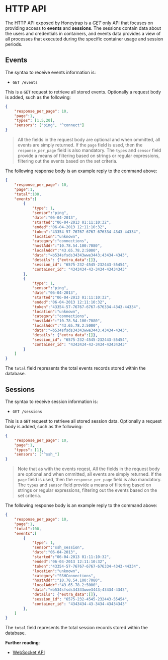 # HTTP API
The HTTP API exposed by Honeytrap is a *GET* only API that focuses on providing access to **events** and **sessions**. The sessions contain data about the users and credentials in containers, and events data provides a view of all processes that executed during the specific container usage and session periods.

## Events
The syntax to receive events information is:
- `GET /events`

This is a `GET` request to retrieve all stored events. Optionally a request body is added, such as the following:


```json
{
    "response_per_page": 10,
    "page":1,
    "types": [1,5,20], 
    "sensors": ["ping", "^connect"] 
}
```

> All the fields in the request body are optional and when ommitted, all events are simply returned. If the `page` field is used, then the `response_per_page` field is also mandatory. The `types` and `sensor` field provide a means of filtering based on strings or regular expressions, filtering out the events based on the set criteria.

The following response body is an example reply to the command above:

```json
{
    "response_per_page": 10,
    "page":1,
    "total":100,
    "events":[
        {
            "type": 1,
            "sensor":"ping",
            "date":"06-04-2013",
            "started":"06-04-2013 01:11:10:32",
            "ended":"06-04-2013 12:11:10:32",
            "token":"43354-57-76767-6767-676334-4343-44334",
            "location":"unknown",
            "category":"connections",
            "hostAddr":"10.78.54.100:7080",
            "localAddr":"43.65.78.2:5000",
            "data":"=b534sfsds34343wwe3443;43434-4343",
            "details": {"extra_data":[]},
            "session_id": "6575-232-4545-232443-55454",
            "container_id": "4343434-43-3434-43434343"
        },
        {
            "type": 1,
            "sensor":"ping",
            "date":"06-04-2013",
            "started":"06-04-2013 01:11:10:32",
            "ended":"06-04-2013 12:11:10:32",
            "token":"43354-57-76767-6767-676334-4343-44334",
            "location":"unknown",
            "category":"connections",
            "hostAddr":"10.78.54.100:7080",
            "localAddr":"43.65.78.2:5000",
            "data":"=b534sfsds34343wwe3443;43434-4343",
            "details": {"extra_data":[]},
            "session_id": "6575-232-4545-232443-55454",
            "container_id": "4343434-43-3434-43434343"
        }
    ]
}
```
The `total` field represents the total events records stored within the database.

## Sessions
The syntax to receive session information is:
- `GET /sessions`

This is a `GET` request to retrieve all stored session data. Optionally a request body is added, such as the following:

```json
{
    "response_per_page": 10,
    "page":1,
    "types": [1], 
    "sensors": ["^ssh_"] 
}
```

> Note that as with the events reqest, All the fields in the request body are optional and when ommitted, all events are simply returned. If the `page` field is used, then the `response_per_page` field is also mandatory.  The `types` and `sensor` field provide a means of filtering based on strings or regular expressions, filtering out the events based on the set criteria.

The following response body is an example reply to the command above:

```json
{
    "response_per_page": 10,
    "page":1,
    "total":100, 
    "events":[
        {
            "type": 1,
            "sensor":"ssh_session",
            "date":"06-04-2013",
            "started":"06-04-2013 01:11:10:32",
            "ended":"06-04-2013 12:11:10:32",
            "token":"43354-57-76767-6767-676334-4343-44334",
            "location":"unknown",
            "category":"SSHConnections",
            "hostAddr":"10.78.54.100:7080",
            "localAddr":"43.65.78.2:5000",
            "data":"=b534sfsds34343wwe3443;43434-4343",
            "details": {"extra_data":[]},
            "session_id": "6575-232-4545-232443-55454",
            "container_id": "4343434-43-3434-43434343"
        },
    ]
}
```

The `total` field represents the total session records stored within the database.

**Further reading**:
- [WebSocket API](WebSocket-API.md) 